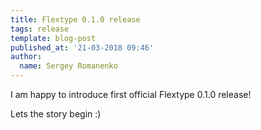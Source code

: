 ```yaml
---
title: Flextype 0.1.0 release
tags: release
template: blog-post
published_at: '21-03-2018 09:46'
author:
  name: Sergey Romanenko
---
```


I am happy to introduce first official Flextype 0.1.0 release!

Lets the story begin :)
